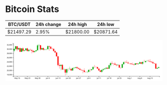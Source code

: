 # Bitcoin Stats

BTC/USDT|24h change|24h high|24h low|
|---|---|---|---|
|$21497.29|2.95%|$21800.00|$20871.64|

<img src="./chart.svg">
